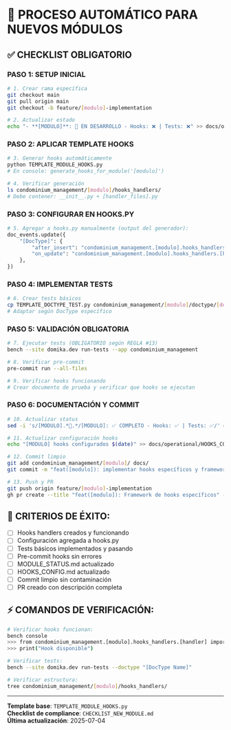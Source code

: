 # 🤖 PROCESO AUTOMÁTICO PARA NUEVOS MÓDULOS

## ✅ CHECKLIST OBLIGATORIO

### **PASO 1: SETUP INICIAL**
```bash
# 1. Crear rama específica
git checkout main
git pull origin main  
git checkout -b feature/[modulo]-implementation

# 2. Actualizar estado
echo "- **[MODULO]**: 🔄 EN DESARROLLO - Hooks: ❌ | Tests: ❌" >> docs/operational/MODULE_STATUS.md
```

### **PASO 2: APLICAR TEMPLATE HOOKS**
```bash
# 3. Generar hooks automáticamente
python TEMPLATE_MODULE_HOOKS.py
# En console: generate_hooks_for_module('[modulo]')

# 4. Verificar generación
ls condominium_management/[modulo]/hooks_handlers/
# Debe contener: __init__.py + [handler_files].py
```

### **PASO 3: CONFIGURAR EN HOOKS.PY**
```python
# 5. Agregar a hooks.py manualmente (output del generador):
doc_events.update({
    "[DocType]": {
        "after_insert": "condominium_management.[modulo].hooks_handlers.[handler].after_insert",
        "on_update": "condominium_management.[modulo].hooks_handlers.[handler].on_update",
    },
})
```

### **PASO 4: IMPLEMENTAR TESTS**
```bash
# 6. Crear tests básicos
cp TEMPLATE_DOCTYPE_TEST.py condominium_management/[modulo]/doctype/[doctype]/test_[doctype].py
# Adaptar según DocType específico
```

### **PASO 5: VALIDACIÓN OBLIGATORIA**
```bash
# 7. Ejecutar tests (OBLIGATORIO según REGLA #13)
bench --site domika.dev run-tests --app condominium_management

# 8. Verificar pre-commit
pre-commit run --all-files

# 9. Verificar hooks funcionando
# Crear documento de prueba y verificar que hooks se ejecutan
```

### **PASO 6: DOCUMENTACIÓN Y COMMIT**
```bash
# 10. Actualizar status
sed -i 's/[MODULO].*🔄.*/[MODULO]: ✅ COMPLETO - Hooks: ✅ | Tests: ✅/' docs/operational/MODULE_STATUS.md

# 11. Actualizar configuración hooks
echo "[MODULO] hooks configurados $(date)" >> docs/operational/HOOKS_CONFIG.md

# 12. Commit limpio
git add condominium_management/[modulo]/ docs/
git commit -m "feat([modulo]): implementar hooks específicos y framework completo"

# 13. Push y PR
git push origin feature/[modulo]-implementation
gh pr create --title "feat([modulo]): Framework de hooks específicos" --body "..."
```

## 🚨 CRITERIOS DE ÉXITO:
- [ ] Hooks handlers creados y funcionando
- [ ] Configuración agregada a hooks.py  
- [ ] Tests básicos implementados y pasando
- [ ] Pre-commit hooks sin errores
- [ ] MODULE_STATUS.md actualizado
- [ ] HOOKS_CONFIG.md actualizado  
- [ ] Commit limpio sin contaminación
- [ ] PR creado con descripción completa

## ⚡ COMANDOS DE VERIFICACIÓN:
```bash
# Verificar hooks funcionan:
bench console
>>> from condominium_management.[modulo].hooks_handlers.[handler] import after_insert
>>> print("Hook disponible")

# Verificar tests:
bench --site domika.dev run-tests --doctype "[DocType Name]"

# Verificar estructura:
tree condominium_management/[modulo]/hooks_handlers/
```

---
**Template base**: `TEMPLATE_MODULE_HOOKS.py`  
**Checklist de compliance**: `CHECKLIST_NEW_MODULE.md`  
**Última actualización**: 2025-07-04